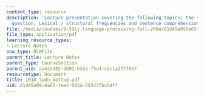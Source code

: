 ```yaml
---
content_type: resource
description: 'Lecture presentation covering the following topics: the serial / parallel
  question, Lexical / structural frequencies and sentence comprehension.'
file: /media/courses/9-591j-language-processing-fall-2004/01d49a098a65fee2093a59343fbc6dff_1018_tpdn_bottup.pdf
file_type: application/pdf
learning_resource_types:
- Lecture Notes
ocw_type: OCWFile
parent_title: Lecture Notes
parent_type: CourseSection
parent_uid: aa44dd02-db91-b2ea-f5a4-cec1a2777037
resourcetype: Document
title: 1018_tpdn_bottup.pdf
uid: 01d49a09-8a65-fee2-093a-59343fbc6dff
---
```

